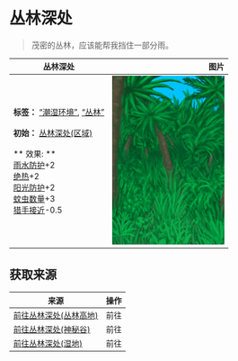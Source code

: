 # 丛林深处  
> 茂密的丛林，应该能帮我挡住一部分雨。  
  
  丛林深处  |   图片   
 ----  |  ----:   
 **标签：**	[“潮湿环境”](tag_EnvHumid.md), [“丛林”](tag_Jungle.md)<br><br>**初始：**	[丛林深处(区域)](DeepJungle.md)<br><br>** 效果: **<br>[雨水防护](RainProtection.md)+2<br>[绝热](InsulationHeat.md)+2<br>[阳光防护](SunProtection.md)+2<br>[蚊虫数量](BugPopulation.md)+3<br>[猎手接近](HuntersProximity.md)-0.5  |  <img decoding="async" src="Sprite/Jungle.png" href="a.md" style="max-width:300px;max-height:300px;">   
  
## 获取来源  
来源  |  操作  
----  |  ----  
[前往丛林深处(丛林高地)](Path_JungleHighlandsToDeepJungle.md)  |  前往  
[前往丛林深处(神秘谷)](Path_ValleyToDeepJungle.md)  |  前往  
[前往丛林深处(湿地)](Path_WetlandsToDeepJungle.md)  |  前往  

